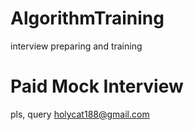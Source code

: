 # AlgorithmTraining
interview preparing and training

# Paid Mock Interview
pls, query holycat188@gmail.com
